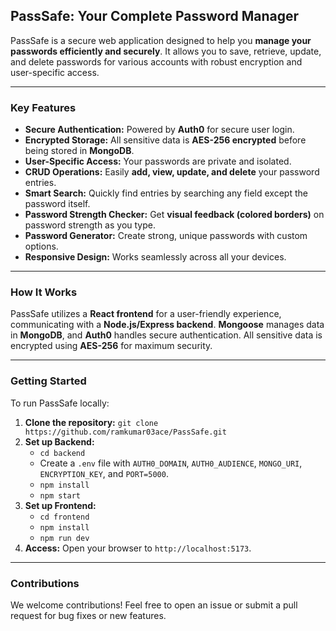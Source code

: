 ## PassSafe: Your Complete Password Manager

PassSafe is a secure web application designed to help you **manage your passwords efficiently and securely**. It allows you to save, retrieve, update, and delete passwords for various accounts with robust encryption and user-specific access.

---

### Key Features

* **Secure Authentication:** Powered by **Auth0** for secure user login.
* **Encrypted Storage:** All sensitive data is **AES-256 encrypted** before being stored in **MongoDB**.
* **User-Specific Access:** Your passwords are private and isolated.
* **CRUD Operations:** Easily **add, view, update, and delete** your password entries.
* **Smart Search:** Quickly find entries by searching any field except the password itself.
* **Password Strength Checker:** Get **visual feedback (colored borders)** on password strength as you type.
* **Password Generator:** Create strong, unique passwords with custom options.
* **Responsive Design:** Works seamlessly across all your devices.

---

### How It Works

PassSafe utilizes a **React frontend** for a user-friendly experience, communicating with a **Node.js/Express backend**. **Mongoose** manages data in **MongoDB**, and **Auth0** handles secure authentication. All sensitive data is encrypted using **AES-256** for maximum security.

---

### Getting Started

To run PassSafe locally:

1.  **Clone the repository:** `git clone https://github.com/ramkumar03ace/PassSafe.git`
2.  **Set up Backend:**
    * `cd backend`
    * Create a `.env` file with `AUTH0_DOMAIN`, `AUTH0_AUDIENCE`, `MONGO_URI`, `ENCRYPTION_KEY`, and `PORT=5000`.
    * `npm install`
    * `npm start`
3.  **Set up Frontend:**
    * `cd frontend`
    * `npm install`
    * `npm run dev`
4.  **Access:** Open your browser to `http://localhost:5173`.

---

### Contributions

We welcome contributions! Feel free to open an issue or submit a pull request for bug fixes or new features.
